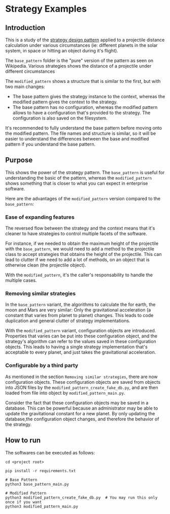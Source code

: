 # Strategy Examples

## Introduction
This is a study of the [strategy design pattern](https://en.wikipedia.org/wiki/Strategy_pattern) applied to a projectile distance calculation under various circumstances (ie: different planets in the solar system, in space or hitting an object during it's flight). 

The `base_pattern` folder is the "pure" version of the pattern as seen on Wikipedia. Various strategies shows the distance of a projectile under different circumstances

The `modified_pattern` shows a structure that is similar to the first, but with two main changes:

- The base pattern gives the strategy instance to the context, whereas the modified pattern gives the context to the strategy.
- The base pattern has no configuration, whereas the modified pattern allows to have a configuration that's provided to the strategy. The configuration is also saved on the filesystem.

It's recommended to fully understand the base pattern before moving onto the modified pattern. The file names and structure is similar, so it will be easier to understand the differences between the base and modified pattern if you understand the base pattern.

## Purpose

This shows the power of the strategy pattern. The `base_pattern` is useful for understanding the basic of the pattern, whereas the `modified_pattern` shows something that is closer to what you can expect in enterprise software.

Here are the advantages of the `modified_pattern` version compared to the `base_pattern`:

### Ease of expanding features 

The reversed flow between the strategy and the context means that it's cleaner to have strategies to control multiple facets of the software. 
  
For instance, if we needed to obtain the maximum height of the projectile with the `base_pattern`, we would need to add a method to the projectile class to accept strategies that obtains the height of the projectile. This can lead to clutter if we need to add a lot of methods, on an object that is otherwise clean (the projectile object). 

With the `modified_pattern`, it's the caller's responsability to handle the multiple cases.

### Removing similar strategies

In the `base_pattern` variant, the algorithms to calculate the for earth, the moon and Mars are very similar: Only the gravitational acceleration (a constant that varies from planet to planet) changes. This leads to code duplication and general clutter of strategy implementations.

With the `modified_pattern` variant, configuration objects are introduced. Properties that varies can be put into these configuration object, and the strategy's algorithm can refer to the values saved in these configuration objects. This leads to having a single strategy implementation that's acceptable to every planet, and just takes the gravitational acceleration.

### Configurable by a third party

As mentioned in the section `Removing similar strategies`, there are now configuration objects. These configuration objects are saved from objects into JSON files by the `modified_pattern_create_fake_db.py`, and are then loaded from file into object by `modified_pattern_main.py`.

Consider the fact that these configuration objects may be saved in a database. This can be powerful because an administrator may be able to update the gravitational constant for a new planet. By only updating the database,the configuration object changes, and therefore the behavior of the strategy.

## How to run

The softwares can be executed as follows:
```
cd <project root>

pip install -r requirements.txt

# Base Pattern
python3 base_pattern_main.py

# Modified Pattern
python3 modified_pattern_create_fake_db.py  # You may run this only once if you want
python3 modified_pattern_main.py

```
